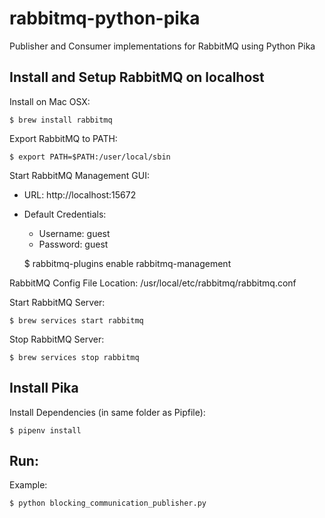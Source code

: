 # rabbitmq-python-pika
Publisher and Consumer implementations for RabbitMQ using Python Pika

## Install and Setup RabbitMQ on localhost
Install on Mac OSX:
    
    $ brew install rabbitmq
    
Export RabbitMQ to PATH:

    $ export PATH=$PATH:/user/local/sbin
    
Start RabbitMQ Management GUI:
  - URL: http://localhost:15672
  - Default Credentials: 
    - Username: guest
    - Password: guest
  
    $ rabbitmq-plugins enable rabbitmq-management
    
RabbitMQ Config File Location: /usr/local/etc/rabbitmq/rabbitmq.conf

Start RabbitMQ Server:

    $ brew services start rabbitmq
    
Stop RabbitMQ Server:

    $ brew services stop rabbitmq

## Install Pika
Install Dependencies (in same folder as Pipfile):

    $ pipenv install 
    
## Run:
Example:

    $ python blocking_communication_publisher.py

